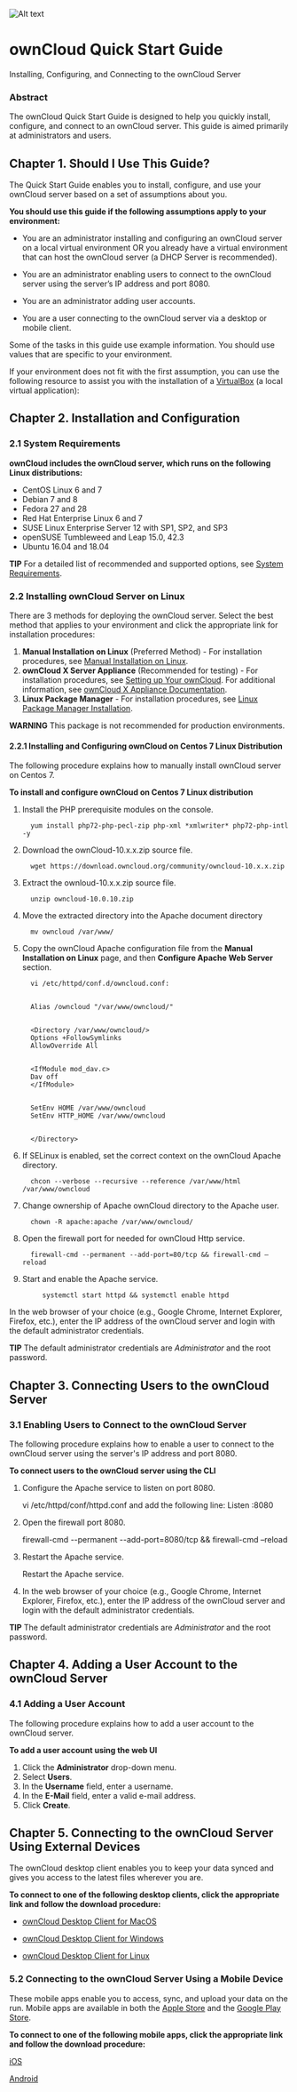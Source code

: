 <p><img src="https://s24255.pcdn.co/wp-content/uploads/2015/04/OwnCloud.png" alt="Alt text" title=""></p>

<h1>ownCloud Quick Start Guide</h1>

<p>Installing, Configuring, and Connecting to the ownCloud Server</p>

<h3>Abstract</h3>

<p>The ownCloud Quick Start Guide is designed to help you quickly install, configure, and connect to an ownCloud server. This guide is aimed primarily at administrators and users.</p>

<h2>Chapter 1. Should I Use This Guide?</h2>

<p>The Quick Start Guide enables you to install, configure, and use your ownCloud server based on a set of assumptions about you.</p>

<p><strong>You should use this guide if the following assumptions apply to your environment:</strong></p>

<ul>
<li><p>You are an administrator installing and configuring an ownCloud server on a local virtual environment OR you already have a virtual environment that can host the ownCloud server (a DHCP Server is recommended).</p></li>
<li><p>You are an administrator enabling users to connect to the ownCloud server using the server’s IP address and port 8080.</p></li>
<li><p>You are an administrator adding user accounts.</p></li>
<li><p>You are a user connecting to the ownCloud server via a desktop or mobile client.</p></li>
</ul>

<p>Some of the tasks in this guide use example information. You should use values that are specific to your environment.</p>

<p>If your environment does not fit with the first assumption, you can use the following resource to assist you with the installation of a <a href="https://www.virtualbox.org/wiki/Downloads">VirtualBox</a> (a local virtual application):</p>

<h2>Chapter 2. Installation and Configuration</h2>

<h3>2.1 System Requirements</h3>

<p><strong>ownCloud includes the ownCloud server, which runs on the following Linux distributions:</strong></p>

<ul>
<li>CentOS Linux 6 and 7</li>
<li>Debian 7 and 8</li>
<li>Fedora 27 and 28</li>
<li>Red Hat Enterprise Linux 6 and 7</li>
<li>SUSE Linux Enterprise Server 12 with SP1, SP2, and SP3</li>
<li>openSUSE Tumbleweed and Leap 15.0, 42.3</li>
<li>Ubuntu 16.04 and 18.04</li>
</ul>

<p><strong>TIP</strong> For a detailed list of recommended and supported options, see <a href="https://doc.owncloud.org/server/10.0/admin_manual/installation/system_requirements.html">System Requirements</a>.</p>

<h3>2.2 Installing ownCloud Server on Linux</h3>

<p>There are 3 methods for deploying the ownCloud server. Select the best method that applies to your environment and click the appropriate link for installation procedures:</p>

<ol>
<li><strong>Manual Installation on Linux</strong> (Preferred Method) - For installation procedures, see <a href="https://doc.owncloud.org/server/10.0/admin_manual/installation/source_installation.html">Manual Installation on Linux</a>.</li>
<li><strong>ownCloud X Server Appliance</strong> (Recommended for testing) - For installation procedures, see <a href="https://oc.owncloud.com/rs/038-KRL-592/images/Whitepaper_User_Guide_Applicance_ENG.pdf">Setting up Your ownCloud</a>. For additional information, see <a href="https://doc.owncloud.com/server/latest/admin_manual/appliance/">ownCloud X Appliance Documentation</a>.</li>
<li><strong>Linux Package Manager</strong> - For installation procedures, see <a href="https://doc.owncloud.org/server/10.0/admin_manual/installation/linux_installation.htm">Linux Package Manager Installation</a>.</li>
</ol>

<p><strong>WARNING</strong> This package is not recommended for production environments.</p>

<h4>2.2.1 Installing and Configuring ownCloud on Centos 7 Linux Distribution</h4>

<p>The following procedure explains how to manually install ownCloud server on Centos 7.</p>

<p><strong>To install and configure ownCloud on Centos 7 Linux distribution</strong></p>

<ol>
<li><p>Install the PHP prerequisite modules on the console.</p>

<pre><code>  yum install php72-php-pecl-zip php-xml *xmlwriter* php72-php-intl -y
</code></pre></li>
<li><p>Download the ownCloud-10.x.x.zip source file.</p>

<pre><code>  wget https://download.owncloud.org/community/owncloud-10.x.x.zip
</code></pre></li>
<li><p>Extract the ownloud-10.x.x.zip source file.</p>

<pre><code>  unzip owncloud-10.0.10.zip
</code></pre></li>
<li><p>Move the extracted directory into the Apache document directory</p>

<pre><code>  mv owncloud /var/www/
</code></pre></li>
<li><p>Copy the ownCloud Apache configuration file from the <strong>Manual Installation on Linux</strong> page, and then <strong>Configure Apache Web Server</strong> section.</p>

<pre><code>  vi /etc/httpd/conf.d/owncloud.conf:


  Alias /owncloud "/var/www/owncloud/"


  &lt;Directory /var/www/owncloud/&gt;
  Options +FollowSymlinks
  AllowOverride All


  &lt;IfModule mod_dav.c&gt;
  Dav off
  &lt;/IfModule&gt;


  SetEnv HOME /var/www/owncloud
  SetEnv HTTP_HOME /var/www/owncloud


  &lt;/Directory&gt;
</code></pre></li>
<li><p>If SELinux is enabled, set the correct context on the ownCloud Apache directory.</p>

<pre><code>  chcon --verbose --recursive --reference /var/www/html /var/www/owncloud
</code></pre></li>
<li><p>Change ownership of Apache ownCloud directory to the Apache user.</p>

<pre><code>  chown -R apache:apache /var/www/owncloud/
</code></pre></li>
<li><p>Open the firewall port for needed for ownCloud Http service.</p>

<pre><code>  firewall-cmd --permanent --add-port=80/tcp &amp;&amp; firewall-cmd –reload
</code></pre></li>
<li><p>Start and enable the Apache service.</p>

<pre><code>     systemctl start httpd &amp;&amp; systemctl enable httpd
</code></pre></li>
</ol>

<p>In the web browser of your choice (e.g., Google Chrome, Internet Explorer, Firefox, etc.), enter the IP address of the ownCloud server and login with the default administrator credentials.</p>

<p><strong>TIP</strong> The default administrator credentials are <em>Administrator</em> and the root password.</p>

<h2>Chapter 3. Connecting Users to the ownCloud Server</h2>

<h3>3.1 Enabling Users to Connect to the ownCloud Server</h3>

<p>The following procedure explains how to enable a user to connect to the ownCloud server using the server's IP address and port 8080.</p>

<p><strong>To connect users to the ownCloud server using the CLI</strong></p>

<ol>
<li><p>Configure the Apache service to listen on port 8080.</p>

<p>vi /etc/httpd/conf/httpd.conf and add the following line: Listen <ipaddress>:8080</p></li>
<li><p>Open the firewall port 8080.</p>

<p>firewall-cmd --permanent --add-port=8080/tcp &amp;&amp; firewall-cmd –reload</p></li>
<li><p>Restart the Apache service.</p>

<p>Restart the Apache service.</p></li>
<li><p>In the web browser of your choice (e.g., Google Chrome, Internet Explorer, Firefox, etc.), enter the IP address of the ownCloud server and login with the default administrator credentials.</p></li>
</ol>

<p><strong>TIP</strong> The default administrator credentials are <em>Administrator</em> and the root password.</p>

<h2>Chapter 4. Adding a User Account to the ownCloud Server</h2>

<h3>4.1 Adding a User Account</h3>

<p>The following procedure explains how to add a user account to the ownCloud server.</p>

<p><strong>To add a user account using the web UI</strong></p>

<ol>
<li>Click the <strong>Administrator</strong> drop-down menu.</li>
<li>Select <strong>Users</strong>.</li>
<li>In the <strong>Username</strong> field, enter a username.</li>
<li>In the <strong>E-Mail</strong> field, enter a valid e-mail address.</li>
<li>Click <strong>Create</strong>.</li>
</ol>

<h2>Chapter 5. Connecting to the ownCloud Server Using External Devices</h2>

<p>The ownCloud desktop client enables you to keep your data synced and gives you access to the latest files wherever you are.</p>

<p><strong>To connect to one of the following desktop clients, click the appropriate link and follow the download procedure:</strong></p>

<ul>
<li><p><a href="https://owncloud.org/download/#owncloud-desktop-client-macos">ownCloud Desktop Client for MacOS</a></p></li>
<li><p><a href="https://owncloud.org/download/#owncloud-desktop-client-windows">ownCloud Desktop Client for Windows</a></p></li>
<li><p><a href="link:https://owncloud.org/download/#owncloud-desktop-client-linux">ownCloud Desktop Client for Linux</a></p></li>
</ul>

<h3>5.2 Connecting to the ownCloud Server Using a Mobile Device</h3>

<p>These mobile apps enable you to access, sync, and upload your data on the run. Mobile apps are available in both the <a href="https://itunes.apple.com/us/app/owncloud/id543672169?ls=1&amp;mt=8">Apple Store</a> and the <a href="https://play.google.com/store/apps/details?id=com.owncloud.android">Google Play Store</a>.</p>

<p><strong>To connect to one of the following mobile apps, click the appropriate link and follow the download procedure:</strong></p>

<p><a href="https://owncloud.org/download/#owncloud-mobile-apps-ios">iOS</a></p>

<p><a href="https://owncloud.org/download/#owncloud-mobile-apps-android">Android</a></p>

